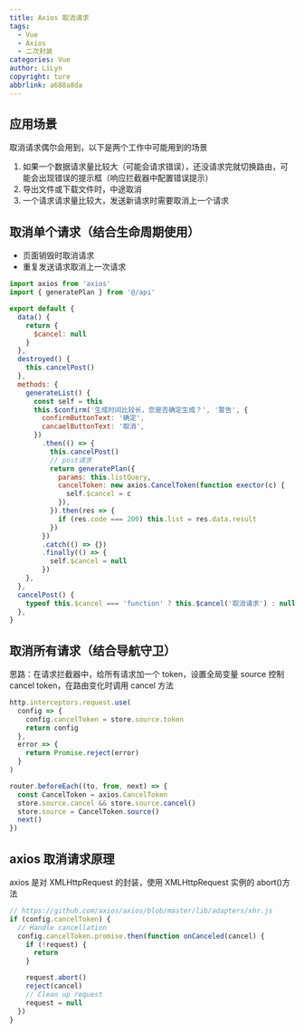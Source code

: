 ```yaml
---
title: Axios 取消请求
tags:
  - Vue
  - Axios
  - 二次封装
categories: Vue
author: LiLyn
copyright: ture
abbrlink: a688a8da
---
```


## 应用场景

取消请求偶尔会用到，以下是两个工作中可能用到的场景

1. 如果一个数据请求量比较大（可能会请求错误），还没请求完就切换路由，可能会出现错误的提示框（响应拦截器中配置错误提示）
2. 导出文件或下载文件时，中途取消
3. 一个请求请求量比较大，发送新请求时需要取消上一个请求

<!--more-->

## 取消单个请求（结合生命周期使用）

- 页面销毁时取消请求
- 重复发送请求取消上一次请求

```js
import axios from 'axios'
import { generatePlan } from '@/api'

export default {
  data() {
    return {
      $cancel: null
    }
  },
  destroyed() {
    this.cancelPost()
  },
  methods: {
    generateList() {
      const self = this
      this.$confirm('生成时间比较长，您是否确定生成？', '警告', {
        confirmButtonText: '确定',
        cancaelButtonText: '取消',
      })
        .then(() => {
          this.cancelPost()
          // post请求
          return generatePlan({
            params: this.listQuery,
            cancelToken: new axios.CancelToken(function exector(c) {
              self.$cancel = c
            }),
          }).then(res => {
            if (res.code === 200) this.list = res.data.result
          })
        })
        .catch(() => {})
        .finally(() => {
          self.$cancel = null
        })
    },
  },
  cancelPost() {
    typeof this.$cancel === 'function' ? this.$cancel('取消请求') : null
  },
}
```

## 取消所有请求（结合导航守卫）

思路：在请求拦截器中，给所有请求加一个 token，设置全局变量 source 控制 cancel token，在路由变化时调用 cancel 方法

```js
http.interceptors.request.use(
  config => {
    config.cancelToken = store.source.token
    return config
  },
  error => {
    return Promise.reject(error)
  }
)

router.beforeEach((to, from, next) => {
  const CancelToken = axios.CancelToken
  store.source.cancel && store.source.cancel()
  store.source = CancelToken.source()
  next()
})
```

## axios 取消请求原理

axios 是对 XMLHttpRequest 的封装，使用 XMLHttpRequest 实例的 abort()方法

```js
// https://github.com/axios/axios/blob/master/lib/adapters/xhr.js
if (config.cancelToken) {
  // Handle cancellation
  config.cancelToken.promise.then(function onCanceled(cancel) {
    if (!request) {
      return
    }

    request.abort()
    reject(cancel)
    // Clean up request
    request = null
  })
}
```

